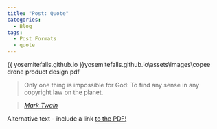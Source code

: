 ```yaml
---
title: "Post: Quote"
categories:
  - Blog
tags:
  - Post Formats
  - quote
---
```

{{ yosemitefalls.github.io }}yosemitefalls.github.io\assets\images\copee drone product design.pdf
> Only one thing is impossible for God: To find any sense in any copyright law on the planet.
  
> <cite><a href="http://www.brainyquote.com/quotes/quotes/m/marktwain163473.html">Mark Twain</a></cite>

<object data="copee drone product design.pdf" type="application/pdf" width="100%" height="100%">
  <p>Alternative text - include a link <a href="myfile.pdf">to the PDF!</a></p>
</object>